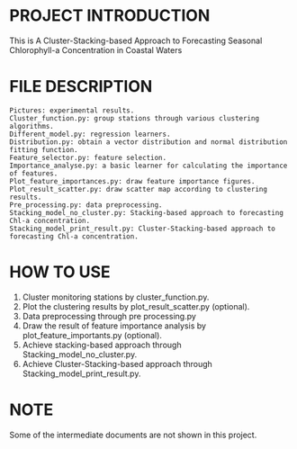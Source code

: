# PROJECT INTRODUCTION
This is A Cluster-Stacking-based Approach to Forecasting Seasonal Chlorophyll-a Concentration in Coastal Waters

# FILE DESCRIPTION

	Pictures: experimental results. 
	Cluster_function.py: group stations through various clustering algorithms.
	Different_model.py: regression learners.
	Distribution.py: obtain a vector distribution and normal distribution fitting function.
	Feature_selector.py: feature selection.
	Importance_analyse.py: a basic learner for calculating the importance of features.
	Plot_feature_importances.py: draw feature importance figures.
	Plot_result_scatter.py: draw scatter map according to clustering results.
	Pre_processing.py: data preprocessing.
	Stacking_model_no_cluster.py: Stacking-based approach to forecasting Chl-a concentration.
	Stacking_model_print_result.py: Cluster-Stacking-based approach to forecasting Chl-a concentration.

# HOW TO USE
1.	Cluster monitoring stations by cluster_function.py. 
2.	Plot the clustering results by plot_result_scatter.py (optional).
3.	Data preprocessing through pre processing.py
4.	Draw the result of feature importance analysis by plot_feature_importants.py (optional).
5.	Achieve stacking-based approach through Stacking_model_no_cluster.py.
6.	Achieve Cluster-Stacking-based approach through Stacking_model_print_result.py.

# NOTE
Some of the intermediate documents are not shown in this project.
